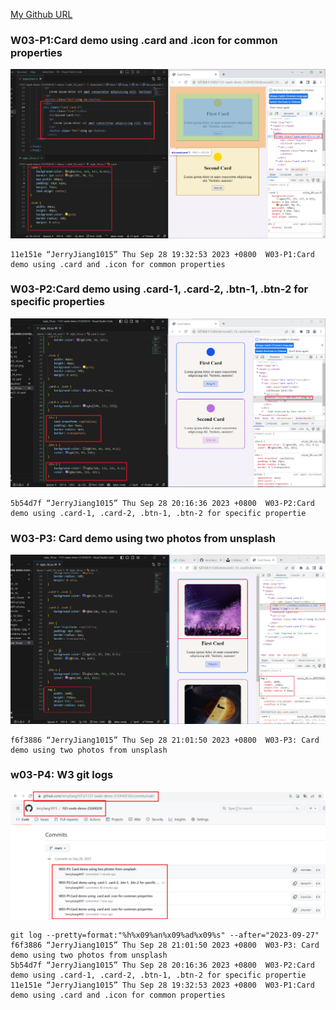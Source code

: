 [My Github URL](https://github.com/JerryJiang1015/1121-sweb-demo-212410210.git)

### W03-P1:Card demo using .card and .icon for common properties

![](w03-p1.png)

```
11e151e “JerryJiang1015” Thu Sep 28 19:32:53 2023 +0800  W03-P1:Card demo using .card and .icon for common properties
```

### W03-P2:Card demo using .card-1, .card-2, .btn-1, .btn-2 for specific properties

![](w03-p2.png)

```
5b54d7f “JerryJiang1015” Thu Sep 28 20:16:36 2023 +0800  W03-P2:Card demo using .card-1, .card-2, .btn-1, .btn-2 for specific propertie
```

### W03-P3: Card demo using two photos from unsplash

![](w03-p3.png)

```
f6f3886 “JerryJiang1015” Thu Sep 28 21:01:50 2023 +0800  W03-P3: Card demo using two photos from unsplash
```

### w03-P4: W3 git logs

![](w03-p4.png)

```
git log --pretty=format:"%h%x09%an%x09%ad%x09%s" --after="2023-09-27"
f6f3886 “JerryJiang1015” Thu Sep 28 21:01:50 2023 +0800  W03-P3: Card demo using two photos from unsplash
5b54d7f “JerryJiang1015” Thu Sep 28 20:16:36 2023 +0800  W03-P2:Card demo using .card-1, .card-2, .btn-1, .btn-2 for specific propertie
11e151e “JerryJiang1015” Thu Sep 28 19:32:53 2023 +0800  W03-P1:Card demo using .card and .icon for common properties
```
